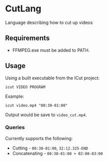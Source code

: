 # CutLang
 Language describing how to cut up videos

## Requirements

* FFMPEG.exe must be added to PATH.

## Usage

Using a built executable from the ICut project:

`icut VIDEO PROGRAM`

Example:

`icut video.mp4 "00:30-01:00"`

Output would be save to `video_cut.mp4`.

### Queries

Currently supports the following:

* Cutting - `00:30-01:00`, `32:12.325-END`
* Concatenating - `00:30-01:00 + 02:00-03:00`
